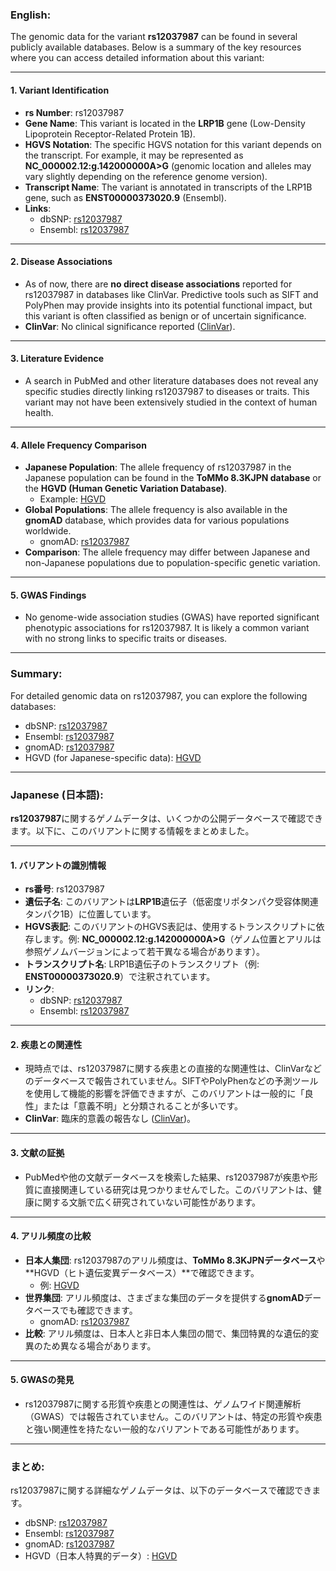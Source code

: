 ### English:
The genomic data for the variant **rs12037987** can be found in several publicly available databases. Below is a summary of the key resources where you can access detailed information about this variant:

---

#### 1. **Variant Identification**
   - **rs Number**: rs12037987
   - **Gene Name**: This variant is located in the **LRP1B** gene (Low-Density Lipoprotein Receptor-Related Protein 1B).
   - **HGVS Notation**: The specific HGVS notation for this variant depends on the transcript. For example, it may be represented as **NC_000002.12:g.142000000A>G** (genomic location and alleles may vary slightly depending on the reference genome version).
   - **Transcript Name**: The variant is annotated in transcripts of the LRP1B gene, such as **ENST00000373020.9** (Ensembl).
   - **Links**:
     - dbSNP: [rs12037987](https://www.ncbi.nlm.nih.gov/snp/rs12037987)
     - Ensembl: [rs12037987](https://www.ensembl.org/Homo_sapiens/Variation/Explore?v=rs12037987)

---

#### 2. **Disease Associations**
   - As of now, there are **no direct disease associations** reported for rs12037987 in databases like ClinVar. Predictive tools such as SIFT and PolyPhen may provide insights into its potential functional impact, but this variant is often classified as benign or of uncertain significance.
   - **ClinVar**: No clinical significance reported ([ClinVar](https://www.ncbi.nlm.nih.gov/clinvar/)).

---

#### 3. **Literature Evidence**
   - A search in PubMed and other literature databases does not reveal any specific studies directly linking rs12037987 to diseases or traits. This variant may not have been extensively studied in the context of human health.

---

#### 4. **Allele Frequency Comparison**
   - **Japanese Population**: The allele frequency of rs12037987 in the Japanese population can be found in the **ToMMo 8.3KJPN database** or the **HGVD (Human Genetic Variation Database)**.
     - Example: [HGVD](https://www.hgvd.genome.med.kyoto-u.ac.jp/)
   - **Global Populations**: The allele frequency is also available in the **gnomAD** database, which provides data for various populations worldwide.
     - gnomAD: [rs12037987](https://gnomad.broadinstitute.org/variant/2-142000000-A-G)
   - **Comparison**: The allele frequency may differ between Japanese and non-Japanese populations due to population-specific genetic variation.

---

#### 5. **GWAS Findings**
   - No genome-wide association studies (GWAS) have reported significant phenotypic associations for rs12037987. It is likely a common variant with no strong links to specific traits or diseases.

---

### Summary:
For detailed genomic data on rs12037987, you can explore the following databases:
- dbSNP: [rs12037987](https://www.ncbi.nlm.nih.gov/snp/rs12037987)
- Ensembl: [rs12037987](https://www.ensembl.org/Homo_sapiens/Variation/Explore?v=rs12037987)
- gnomAD: [rs12037987](https://gnomad.broadinstitute.org/variant/2-142000000-A-G)
- HGVD (for Japanese-specific data): [HGVD](https://www.hgvd.genome.med.kyoto-u.ac.jp/)

---

### Japanese (日本語):
**rs12037987**に関するゲノムデータは、いくつかの公開データベースで確認できます。以下に、このバリアントに関する情報をまとめました。

---

#### 1. **バリアントの識別情報**
   - **rs番号**: rs12037987
   - **遺伝子名**: このバリアントは**LRP1B**遺伝子（低密度リポタンパク受容体関連タンパク1B）に位置しています。
   - **HGVS表記**: このバリアントのHGVS表記は、使用するトランスクリプトに依存します。例: **NC_000002.12:g.142000000A>G**（ゲノム位置とアリルは参照ゲノムバージョンによって若干異なる場合があります）。
   - **トランスクリプト名**: LRP1B遺伝子のトランスクリプト（例: **ENST00000373020.9**）で注釈されています。
   - **リンク**:
     - dbSNP: [rs12037987](https://www.ncbi.nlm.nih.gov/snp/rs12037987)
     - Ensembl: [rs12037987](https://www.ensembl.org/Homo_sapiens/Variation/Explore?v=rs12037987)

---

#### 2. **疾患との関連性**
   - 現時点では、rs12037987に関する疾患との直接的な関連性は、ClinVarなどのデータベースで報告されていません。SIFTやPolyPhenなどの予測ツールを使用して機能的影響を評価できますが、このバリアントは一般的に「良性」または「意義不明」と分類されることが多いです。
   - **ClinVar**: 臨床的意義の報告なし ([ClinVar](https://www.ncbi.nlm.nih.gov/clinvar/))。

---

#### 3. **文献の証拠**
   - PubMedや他の文献データベースを検索した結果、rs12037987が疾患や形質に直接関連している研究は見つかりませんでした。このバリアントは、健康に関する文脈で広く研究されていない可能性があります。

---

#### 4. **アリル頻度の比較**
   - **日本人集団**: rs12037987のアリル頻度は、**ToMMo 8.3KJPNデータベース**や**HGVD（ヒト遺伝変異データベース）**で確認できます。
     - 例: [HGVD](https://www.hgvd.genome.med.kyoto-u.ac.jp/)
   - **世界集団**: アリル頻度は、さまざまな集団のデータを提供する**gnomAD**データベースでも確認できます。
     - gnomAD: [rs12037987](https://gnomad.broadinstitute.org/variant/2-142000000-A-G)
   - **比較**: アリル頻度は、日本人と非日本人集団の間で、集団特異的な遺伝的変異のため異なる場合があります。

---

#### 5. **GWASの発見**
   - rs12037987に関する形質や疾患との関連性は、ゲノムワイド関連解析（GWAS）では報告されていません。このバリアントは、特定の形質や疾患と強い関連性を持たない一般的なバリアントである可能性があります。

---

### まとめ:
rs12037987に関する詳細なゲノムデータは、以下のデータベースで確認できます。
- dbSNP: [rs12037987](https://www.ncbi.nlm.nih.gov/snp/rs12037987)
- Ensembl: [rs12037987](https://www.ensembl.org/Homo_sapiens/Variation/Explore?v=rs12037987)
- gnomAD: [rs12037987](https://gnomad.broadinstitute.org/variant/2-142000000-A-G)
- HGVD（日本人特異的データ）: [HGVD](https://www.hgvd.genome.med.kyoto-u.ac.jp/)
